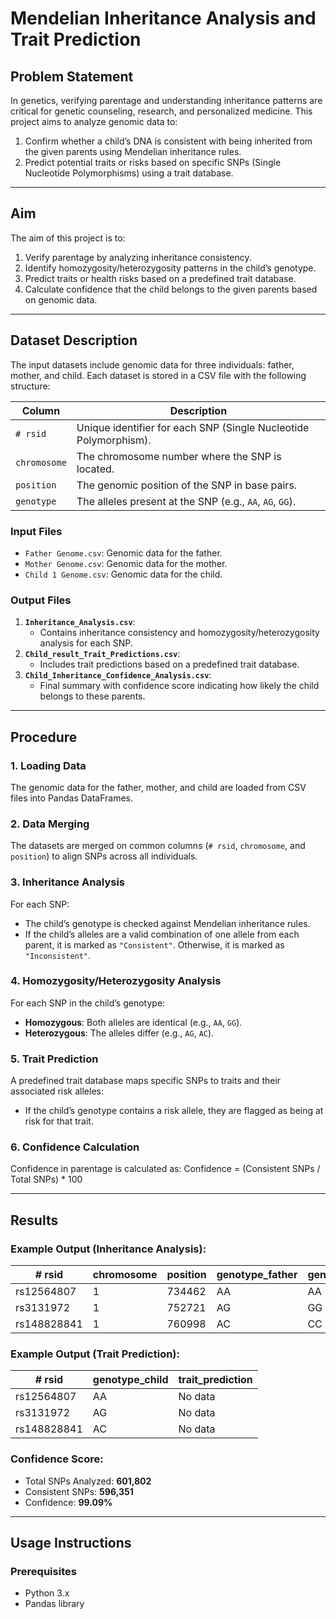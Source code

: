 # Mendelian Inheritance Analysis and Trait Prediction

## Problem Statement
In genetics, verifying parentage and understanding inheritance patterns are critical for genetic counseling, research, and personalized medicine. This project aims to analyze genomic data to:
1. Confirm whether a child’s DNA is consistent with being inherited from the given parents using Mendelian inheritance rules.
2. Predict potential traits or risks based on specific SNPs (Single Nucleotide Polymorphisms) using a trait database.

---

## Aim
The aim of this project is to:
1. Verify parentage by analyzing inheritance consistency.
2. Identify homozygosity/heterozygosity patterns in the child’s genotype.
3. Predict traits or health risks based on a predefined trait database.
4. Calculate confidence that the child belongs to the given parents based on genomic data.

---

## Dataset Description
The input datasets include genomic data for three individuals: father, mother, and child. Each dataset is stored in a CSV file with the following structure:

| Column         | Description                                                                 |
|----------------|-----------------------------------------------------------------------------|
| `# rsid`       | Unique identifier for each SNP (Single Nucleotide Polymorphism).           |
| `chromosome`   | The chromosome number where the SNP is located.                            |
| `position`     | The genomic position of the SNP in base pairs.                             |
| `genotype`     | The alleles present at the SNP (e.g., `AA`, `AG`, `GG`).                   |

### Input Files
- `Father Genome.csv`: Genomic data for the father.
- `Mother Genome.csv`: Genomic data for the mother.
- `Child 1 Genome.csv`: Genomic data for the child.

### Output Files
1. **`Inheritance_Analysis.csv`**:
   - Contains inheritance consistency and homozygosity/heterozygosity analysis for each SNP.
2. **`Child_result_Trait_Predictions.csv`**:
   - Includes trait predictions based on a predefined trait database.
3. **`Child_Inheritance_Confidence_Analysis.csv`**:
   - Final summary with confidence score indicating how likely the child belongs to these parents.

---

## Procedure

### 1. Loading Data
The genomic data for the father, mother, and child are loaded from CSV files into Pandas DataFrames.

### 2. Data Merging
The datasets are merged on common columns (`# rsid`, `chromosome`, and `position`) to align SNPs across all individuals.

### 3. Inheritance Analysis
For each SNP:
- The child’s genotype is checked against Mendelian inheritance rules.
- If the child’s alleles are a valid combination of one allele from each parent, it is marked as `"Consistent"`. Otherwise, it is marked as `"Inconsistent"`.

### 4. Homozygosity/Heterozygosity Analysis
For each SNP in the child’s genotype:
- **Homozygous**: Both alleles are identical (e.g., `AA`, `GG`).
- **Heterozygous**: The alleles differ (e.g., `AG`, `AC`).

### 5. Trait Prediction
A predefined trait database maps specific SNPs to traits and their associated risk alleles:
- If the child’s genotype contains a risk allele, they are flagged as being at risk for that trait.


### 6. Confidence Calculation
Confidence in parentage is calculated as: Confidence = (Consistent SNPs / Total SNPs) * 100



---

## Results

### Example Output (Inheritance Analysis):
| # rsid       | chromosome | position | genotype_father | genotype_mother | genotype_child | inheritance | child_homozygosity |
|--------------|------------|----------|-----------------|-----------------|----------------|-------------|---------------------|
| rs12564807   | 1          | 734462   | AA              | AA              | AA             | Consistent  | Homozygous          |
| rs3131972    | 1          | 752721   | AG              | GG              | AG             | Consistent  | Heterozygous        |
| rs148828841  | 1          | 760998   | AC              | CC              | AC             | Consistent  | Heterozygous        |

### Example Output (Trait Prediction):
| # rsid       | genotype_child | trait_prediction            |
|--------------|----------------|-----------------------------|
| rs12564807   | AA             | No data                    |
| rs3131972    | AG             | No data                    |
| rs148828841  | AC             | No data                    |

### Confidence Score:
- Total SNPs Analyzed: **601,802**
- Consistent SNPs: **596,351**
- Confidence: **99.09%**

---

## Usage Instructions

### Prerequisites
- Python 3.x
- Pandas library
